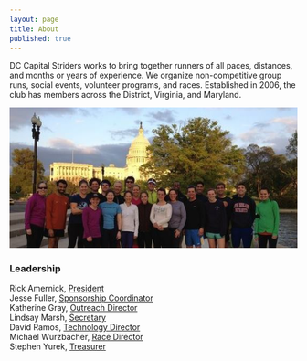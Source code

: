 ```yaml
---
layout: page
title: About
published: true
---
```


DC Capital Striders works to bring together runners of all paces, distances, and months or years of experience. We organize non-competitive group runs, social events, volunteer programs, and races. Established in 2006, the club has members across the District, Virginia, and Maryland.

![group in front of capitol](/about/capitol.jpg)

### Leadership

Rick Amernick, [President](mailto:president@dccapitalstriders.com)  
Jesse Fuller, [Sponsorship Coordinator](mailto:sponsorships@dccapitalstriders.com)  
Katherine Gray, [Outreach Director](mailto:outreach@dccapitalstriders.com)  
Lindsay Marsh, [Secretary](mailto:secretary@dccapitalstriders.com)  
David Ramos, [Technology Director](mailto:technology@dccapitalstriders.com)  
Michael Wurzbacher, [Race Director](mailto:racedirector@dccapitalstriders.com)  
Stephen Yurek, [Treasurer](mailto:treasurer@dccapitalstriders.com)  
